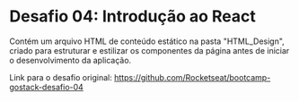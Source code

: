 # Desafio 04: Introdução ao React

Contém um arquivo HTML de conteúdo estático na pasta "HTML_Design", criado para estruturar e estilizar os componentes da página antes de iniciar o desenvolvimento da aplicação.

Link para o desafio original: https://github.com/Rocketseat/bootcamp-gostack-desafio-04

